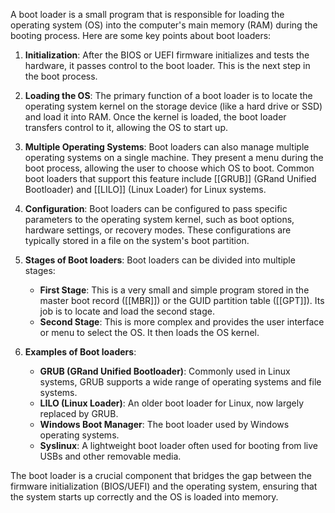 A boot loader is a small program that is responsible for loading the operating system (OS) into the computer's main memory (RAM) during the booting process. Here are some key points about boot loaders:

1. **Initialization**: After the BIOS or UEFI firmware initializes and tests the hardware, it passes control to the boot loader. This is the next step in the boot process.

2. **Loading the OS**: The primary function of a boot loader is to locate the operating system kernel on the storage device (like a hard drive or SSD) and load it into RAM. Once the kernel is loaded, the boot loader transfers control to it, allowing the OS to start up.

3. **Multiple Operating Systems**: Boot loaders can also manage multiple operating systems on a single machine. They present a menu during the boot process, allowing the user to choose which OS to boot. Common boot loaders that support this feature include [[GRUB]] (GRand Unified Bootloader) and [[LILO]] (Linux Loader) for Linux systems.

4. **Configuration**: Boot loaders can be configured to pass specific parameters to the operating system kernel, such as boot options, hardware settings, or recovery modes. These configurations are typically stored in a file on the system's boot partition.

5. **Stages of Boot loaders**: Boot loaders can be divided into multiple stages:
   - **First Stage**: This is a very small and simple program stored in the master boot record ([[MBR]]) or the GUID partition table ([[GPT]]). Its job is to locate and load the second stage.
   - **Second Stage**: This is more complex and provides the user interface or menu to select the OS. It then loads the OS kernel.

6. **Examples of Boot loaders**:
   - **GRUB (GRand Unified Bootloader)**: Commonly used in Linux systems, GRUB supports a wide range of operating systems and file systems.
   - **LILO (Linux Loader)**: An older boot loader for Linux, now largely replaced by GRUB.
   - **Windows Boot Manager**: The boot loader used by Windows operating systems.
   - **Syslinux**: A lightweight boot loader often used for booting from live USBs and other removable media.

The boot loader is a crucial component that bridges the gap between the firmware initialization (BIOS/UEFI) and the operating system, ensuring that the system starts up correctly and the OS is loaded into memory.

